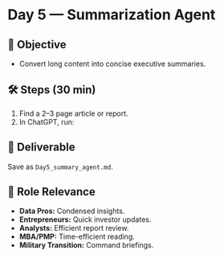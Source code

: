 ﻿# Day 5 — Summarization Agent

## 📌 Objective
- Convert long content into concise executive summaries.

## 🛠 Steps (30 min)
1. Find a 2–3 page article or report.
2. In ChatGPT, run:

## 📂 Deliverable
Save as `Day5_summary_agent.md`.

## 🎯 Role Relevance
- **Data Pros:** Condensed insights.
- **Entrepreneurs:** Quick investor updates.
- **Analysts:** Efficient report review.
- **MBA/PMP:** Time-efficient reading.
- **Military Transition:** Command briefings.
